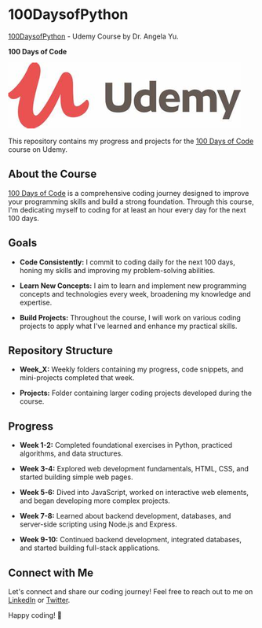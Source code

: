 # 100DaysofPython
[100DaysofPython](https://www.udemy.com/course/100-days-of-code/) - Udemy Course by Dr. Angela Yu. 

**100 Days of Code**

![100 Days of Code](./OIP.jpeg)

This repository contains my progress and projects for the [100 Days of Code](https://www.udemy.com/course/100-days-of-code/) course on Udemy.

## About the Course

[100 Days of Code](https://www.udemy.com/course/100-days-of-code/) is a comprehensive coding journey designed to improve your programming skills and build a strong foundation. Through this course, I'm dedicating myself to coding for at least an hour every day for the next 100 days.

## Goals

- **Code Consistently:** I commit to coding daily for the next 100 days, honing my skills and improving my problem-solving abilities.

- **Learn New Concepts:** I aim to learn and implement new programming concepts and technologies every week, broadening my knowledge and expertise.

- **Build Projects:** Throughout the course, I will work on various coding projects to apply what I've learned and enhance my practical skills.

## Repository Structure

- **Week_X:** Weekly folders containing my progress, code snippets, and mini-projects completed that week.

- **Projects:** Folder containing larger coding projects developed during the course.

## Progress

- **Week 1-2:** Completed foundational exercises in Python, practiced algorithms, and data structures.

- **Week 3-4:** Explored web development fundamentals, HTML, CSS, and started building simple web pages.

- **Week 5-6:** Dived into JavaScript, worked on interactive web elements, and began developing more complex projects.

- **Week 7-8:** Learned about backend development, databases, and server-side scripting using Node.js and Express.

- **Week 9-10:** Continued backend development, integrated databases, and started building full-stack applications.

## Connect with Me

Let's connect and share our coding journey! Feel free to reach out to me on [LinkedIn](https://www.linkedin.com/in/aluthra999) or [Twitter](https://twitter.com/pb02ankt).

Happy coding! 🚀
